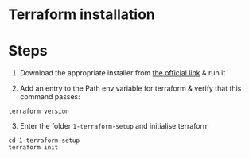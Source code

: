 # Terraform installation

# Steps
1. Download the appropriate installer from [the official link](https://developer.hashicorp.com/terraform/downloads) & run it

2. Add an entry to the Path env variable for terraform & verify that this command passes:
```
terraform version
```

3. Enter the folder `1-terraform-setup` and initialise terraform
```
cd 1-terraform-setup
terraform init
```
